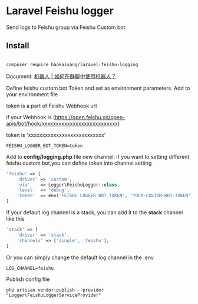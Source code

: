 # Laravel Feishu logger

Send logs to Feishu group via Feishu Custom bot

## Install

```

composer require haokaiyang/laravel-feishu-logging

```

Document: [机器人 | 如何在群聊中使用机器人？](https://getfeishu.cn/hc/zh-cn/articles/360024984973-%E6%9C%BA%E5%99%A8%E4%BA%BA-%E5%A6%82%E4%BD%95%E5%9C%A8%E7%BE%A4%E8%81%8A%E4%B8%AD%E4%BD%BF%E7%94%A8%E6%9C%BA%E5%99%A8%E4%BA%BA-#%E4%BD%BF%E7%94%A8%E6%9C%BA%E5%99%A8%E4%BA%BA)

Define feishu custom bot Token and set as environment parameters. Add to your environment file

token is a part of Feishu Webhook url

if your Webhook is (https://open.feishu.cn/open-apis/bot/hook/xxxxxxxxxxxxxxxxxxxxxxxxxxx)

token is 'xxxxxxxxxxxxxxxxxxxxxxxxxxx'

```
FEISHU_LOGGER_BOT_TOKEN=token
```


Add to <b>config/logging.php</b> file new channel:
if you want to setting different feishu custom bot,you can define token into channel setting

```php
'feishu' => [
    'driver' => 'custom',
    'via'    => Logger\FeishuLogger::class,
    'level'  => 'debug',
    'token'  => env('FEISHU_LOGGER_BOT_TOKEN', 'YOUR-CUSTOM-BOT-TOKEN'),
]
```

If your default log channel is a stack, you can add it to the <b>stack</b> channel like this
```php
'stack' => [
    'driver' => 'stack',
    'channels' => ['single', 'feishu'],
]
```

Or you can simply change the default log channel in the .env 
```
LOG_CHANNEL=feishu
```

Publish config file
```
php artisan vendor:publish --provider "Logger\FeishuLoggerServiceProvider"
```
